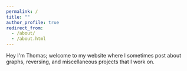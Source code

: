 ```yaml
---
permalink: /
title: ""
author_profile: true
redirect_from: 
  - /about/
  - /about.html
---
```


Hey I'm Thomas; welcome to my website where I sometimes post about graphs, reversing, and miscellaneous projects that I work on.

